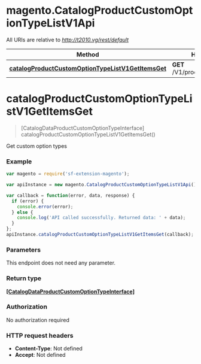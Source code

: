 # magento.CatalogProductCustomOptionTypeListV1Api

All URIs are relative to *http://t2010.vg/rest/default*

Method | HTTP request | Description
------------- | ------------- | -------------
[**catalogProductCustomOptionTypeListV1GetItemsGet**](CatalogProductCustomOptionTypeListV1Api.md#catalogProductCustomOptionTypeListV1GetItemsGet) | **GET** /V1/products/options/types | 


<a name="catalogProductCustomOptionTypeListV1GetItemsGet"></a>
# **catalogProductCustomOptionTypeListV1GetItemsGet**
> [CatalogDataProductCustomOptionTypeInterface] catalogProductCustomOptionTypeListV1GetItemsGet()



Get custom option types

### Example
```javascript
var magento = require('sf-extension-magento');

var apiInstance = new magento.CatalogProductCustomOptionTypeListV1Api();

var callback = function(error, data, response) {
  if (error) {
    console.error(error);
  } else {
    console.log('API called successfully. Returned data: ' + data);
  }
};
apiInstance.catalogProductCustomOptionTypeListV1GetItemsGet(callback);
```

### Parameters
This endpoint does not need any parameter.

### Return type

[**[CatalogDataProductCustomOptionTypeInterface]**](CatalogDataProductCustomOptionTypeInterface.md)

### Authorization

No authorization required

### HTTP request headers

 - **Content-Type**: Not defined
 - **Accept**: Not defined

